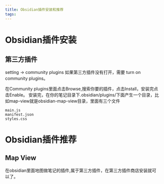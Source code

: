 ```yaml
---
title: Obsidian插件安装和推荐
tags:
---
```


# Obsidian插件安装

## 第三方插件

setting -> community plugins
如果第三方插件没有打开，需要 turn on community plugins。

在Community plugins里面点击Browse,搜索你要的插件，点击Install，安装完点击Enable。
安装完，在你的笔记目录下.obsidian/plugins/下面产生一个目录，比如map-view就是obsidian-map-view目录，里面有三个文件

```
main.js
manifest.json
styles.css
```

# Obsidian插件推荐

## Map View

在obsidian里面地图做笔记的插件,属于第三方插件，在第三方插件商店安装就可以了。
